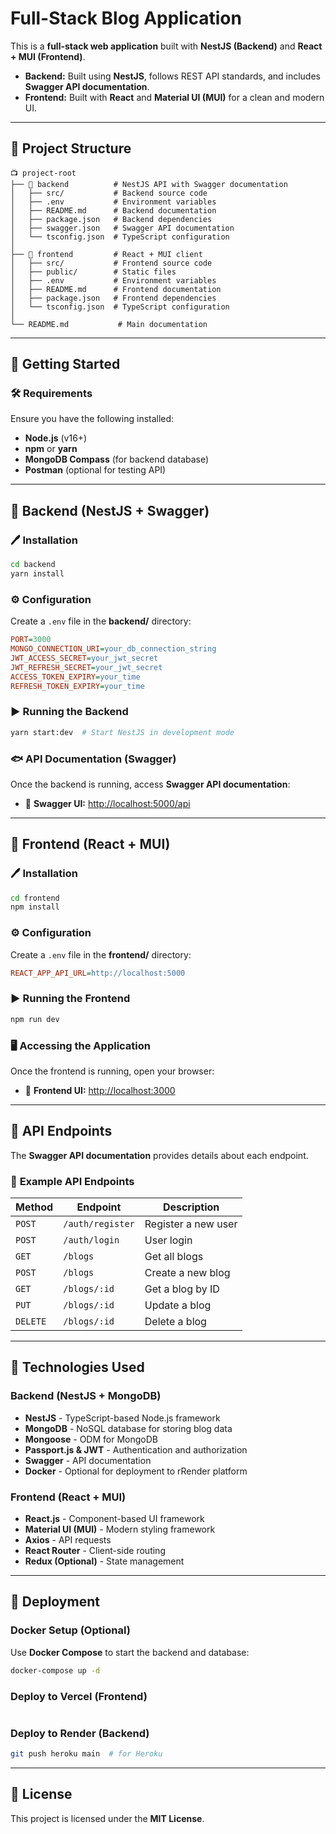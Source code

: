 # Full-Stack Blog Application

This is a **full-stack web application** built with **NestJS (Backend)** and **React + MUI (Frontend)**.

- **Backend:** Built using **NestJS**, follows REST API standards, and includes **Swagger API documentation**.
- **Frontend:** Built with **React** and **Material UI (MUI)** for a clean and modern UI.

---

## 💂 **Project Structure**
```
📺 project-root
├── 📂 backend          # NestJS API with Swagger documentation
│   ├── src/           # Backend source code
│   ├── .env           # Environment variables
│   ├── README.md      # Backend documentation
│   ├── package.json   # Backend dependencies
│   ├── swagger.json   # Swagger API documentation
│   └── tsconfig.json  # TypeScript configuration
│
├── 📂 frontend         # React + MUI client
│   ├── src/           # Frontend source code
│   ├── public/        # Static files
│   ├── .env           # Environment variables
│   ├── README.md      # Frontend documentation
│   ├── package.json   # Frontend dependencies
│   └── tsconfig.json  # TypeScript configuration
│
└── README.md           # Main documentation
```

---

## 🚀 **Getting Started**
### 🛠️ **Requirements**
Ensure you have the following installed:
- **Node.js** (v16+)
- **npm** or **yarn**
- **MongoDB Compass** (for backend database)
- **Postman** (optional for testing API)

---

## 📌 **Backend (NestJS + Swagger)**
### 🖊️ **Installation**
```bash
cd backend
yarn install
```

### ⚙️ **Configuration**
Create a `.env` file in the **backend/** directory:
```ini
PORT=3000
MONGO_CONNECTION_URI=your_db_connection_string
JWT_ACCESS_SECRET=your_jwt_secret
JWT_REFRESH_SECRET=your_jwt_secret
ACCESS_TOKEN_EXPIRY=your_time
REFRESH_TOKEN_EXPIRY=your_time
```

### ▶️ **Running the Backend**
```bash
yarn start:dev  # Start NestJS in development mode
```

### 🐟 **API Documentation (Swagger)**
Once the backend is running, access **Swagger API documentation**:
- 📀 **Swagger UI:** [http://localhost:5000/api](http://localhost:5000/api)

---

## 🎨 **Frontend (React + MUI)**
### 🖊️ **Installation**
```bash
cd frontend
npm install  
```

### ⚙️ **Configuration**
Create a `.env` file in the **frontend/** directory:
```ini
REACT_APP_API_URL=http://localhost:5000
```

### ▶️ **Running the Frontend**
```bash
npm run dev
```

### 🖥️ **Accessing the Application**
Once the frontend is running, open your browser:
- 📀 **Frontend UI:** [http://localhost:3000](http://localhost:3000)

---

## 📄 **API Endpoints**
The **Swagger API documentation** provides details about each endpoint.

### 🔹 **Example API Endpoints**
| Method | Endpoint              | Description              |
|--------|-----------------------|--------------------------|
| `POST` | `/auth/register`      | Register a new user     |
| `POST` | `/auth/login`         | User login              |
| `GET`  | `/blogs`              | Get all blogs           |
| `POST` | `/blogs`              | Create a new blog       |
| `GET`  | `/blogs/:id`          | Get a blog by ID        |
| `PUT`  | `/blogs/:id`          | Update a blog           |
| `DELETE` | `/blogs/:id`        | Delete a blog           |

---

## 🔗 **Technologies Used**
### **Backend (NestJS + MongoDB)**
- **NestJS** - TypeScript-based Node.js framework
- **MongoDB** - NoSQL database for storing blog data
- **Mongoose** - ODM for MongoDB
- **Passport.js & JWT** - Authentication and authorization
- **Swagger** - API documentation
- **Docker** - Optional for deployment to rRender platform

### **Frontend (React + MUI)**
- **React.js** - Component-based UI framework
- **Material UI (MUI)** - Modern styling framework
- **Axios** - API requests
- **React Router** - Client-side routing
- **Redux (Optional)** - State management

---

## 🚀 **Deployment**
### **Docker Setup (Optional)**
Use **Docker Compose** to start the backend and database:
```bash
docker-compose up -d
```

### **Deploy to Vercel (Frontend)**
```bash

```

### **Deploy to Render (Backend)**
```bash
git push heroku main  # for Heroku
```

---

## 📝 **License**
This project is licensed under the **MIT License**.

